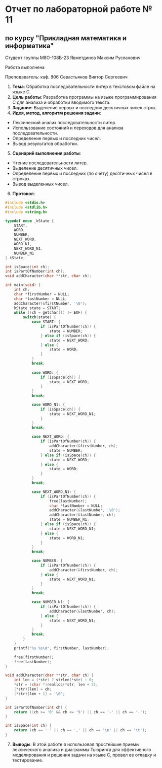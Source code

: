 # Отчет по лабораторной работе № 11
## по курсу "Прикладная математика и информатика"

Студент группы М8О-108Б-23 Явметдинов Максим Русланович

Работа выполнена 

Преподаватель: каф. 806 Севастьянов Виктор Сергеевич

1. **Тема**: Обработка последовательности литер в текстовом файле на языке C.
2. **Цель работы**: Разработка программы на языке программирования C для анализа и обработки вводимого текста.
3. **Задание:** Выделение первых и последних десятичных чисел строк.
4. **Идея, метод, алгоритм решения задачи**:
- Лексический анализ последовательности литер.
- Использование состояний и переходов для анализа последовательности.
- Определение первых и последних чисел.
- Вывод результатов обработки.
5. **Сценарий выполнения работы**:
- Чтение последовательности литер.
- Выделение десятичных чисел.
- Определение первых и последних (по счёту) десятичных чисел в строках.
- Вывод выделенных чисел.
6. **Протокол**:
```c
#include <stdio.h>
#include <stdlib.h>
#include <string.h>

typedef enum _kState {
	START,
	WORD,
    NUMBER,
    NEXT_WORD,
    WORD_N1,
    NEXT_WORD_N1,
    NUMBER_N1
} kState;

int isSpace(int ch);
int isPartOfNumber(int ch);
void addCharacter(char **str, char ch);

int main(void) {
    int ch;
    char *firstNumber = NULL;
    char *lastNumber = NULL;
    addCharacter(&firstNumber, '\0');
	kState state = START;
    while ((ch = getchar()) != EOF) {
        switch(state) {
            case START: {
                if (isPartOfNumber(ch)) {
                    state = NUMBER;
                } else if (isSpace(ch)) {
                    state = NEXT_WORD;
                } else {
                    state = WORD;
                }
            }
            break;
            
            case WORD: {
                if (isSpace(ch)) {
                    state = NEXT_WORD;
                }
            }
            break;

            case WORD_N1: {
                if (isSpace(ch)) {
                    state = NEXT_WORD_N1;
                }
            }
            break;

            case NEXT_WORD: {
                if (isPartOfNumber(ch)) {
                    addCharacter(&firstNumber, ch);
                    state = NUMBER;
                } else if (isSpace(ch)) {
                    state = NEXT_WORD;
                } else {
                    state = WORD;
                }
            }
            break;

            case NEXT_WORD_N1: {
                if (isPartOfNumber(ch)) {
                    free(lastNumber);
                    char *lastNumber = NULL;
                    addCharacter(&lastNumber, '\0');
                    addCharacter(&lastNumber, ch);
                    state = NUMBER_N1;
                } else if (isSpace(ch)) {
                    state = NEXT_WORD_N1;
                } else {
                    state = WORD_N1;
                }
            }
            break;

            case NUMBER: {
                if (isPartOfNumber(ch)) {
                    addCharacter(&firstNumber, ch);
                } else {
                    state = NEXT_WORD_N1;
                }
            }
            break;

            case NUMBER_N1: {
                if (isPartOfNumber(ch)) {
                    addCharacter(&lastNumber, ch);
                } else {
                    state = NEXT_WORD_N1;
                }
            }
            break;
        }
    }
    printf("%s %s\n", firstNumber, lastNumber);

    free(firstNumber);
    free(lastNumber);
}

void addCharacter(char **str, char ch) {
    int len = (*str) ? strlen(*str) : 0;
    *str = (char *)realloc(*str, len + 2);
    (*str)[len] = ch;
    (*str)[len + 1] = '\0';
}

int isPartOfNumber(int ch) {
    return ((ch >= '0' && ch <= '9') || ch == '-' || ch == '-');
}

int isSpace(int ch) {
	return (ch == ' ' || ch == ',' || ch == '\n' || ch == '\t');
}

```
7. **Выводы**: В этой работе я использовал простейшие приемы лексического анализа и диаграммы Тьюринга для эффективного моделирования и решения задачи на языке С, провел ее отладку и тестирование.
